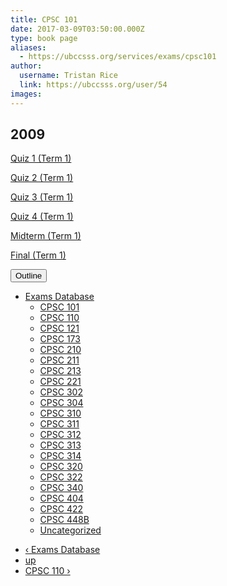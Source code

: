 ```yaml
---
title: CPSC 101 
date: 2017-03-09T03:50:00.000Z
type: book page
aliases:
  - https://ubccsss.org/services/exams/cpsc101
author:
  username: Tristan Rice
  link: https://ubccsss.org/user/54
images:
---
```


<div class="field field-name-body field-type-text-with-summary field-label-hidden"><div class="field-items"><div class="field-item even"><h2>2009</h2>

<p><a href="/files/exams/2009/cs101-2009-t1-quiz1.pdf">Quiz 1 (Term 1)</a></p>

<p><a href="/files/exams/2009/cs101-2009-t1-quiz2.pdf">Quiz 2 (Term 1)</a></p>

<p><a href="/files/exams/2009/cs101-2009-t1-quiz3.pdf">Quiz 3 (Term 1)</a></p>

<p><a href="/files/exams/2009/cs101-2009-t1-quiz4.pdf">Quiz 4 (Term 1)</a></p>

<p><a href="/files/exams/2009/cs101-2009-t1-midterm.pdf">Midterm (Term 1)</a></p>

<p><a href="/files/exams/2009/cs101-2009-t1-final.pdf">Final (Term 1)</a></p>
</div></div></div>  <div id="book-navigation-1440" class="book-navigation">
    <div class="book-toc btn-group pull-right">  <button type="button" class="btn btn-link dropdown-toggle" data-toggle="dropdown"><span class="icon glyphicon glyphicon-list" aria-hidden="true"></span> Outline <span class="caret"></span></button><ul class="dropdown-menu" role="menu"><li class="first last expanded" role="presentation"><a href="/services/exams">Exams Database</a><ul class="dropdown-menu" role="menu"><li class="first leaf active" role="presentation"><a href="/services/exams/cpsc101" class="active">CPSC 101</a></li>
<li class="leaf" role="presentation"><a href="/services/exams/cpsc110">CPSC 110</a></li>
<li class="leaf" role="presentation"><a href="/services/exams/cpsc121">CPSC 121</a></li>
<li class="leaf" role="presentation"><a href="/services/exams/cpsc173">CPSC 173</a></li>
<li class="leaf" role="presentation"><a href="/services/exams/cpsc210">CPSC 210</a></li>
<li class="leaf" role="presentation"><a href="/services/exams/cpsc211">CPSC 211</a></li>
<li class="leaf" role="presentation"><a href="/services/exams/cpsc213">CPSC 213</a></li>
<li class="leaf" role="presentation"><a href="/services/exams/cpsc221">CPSC 221</a></li>
<li class="leaf" role="presentation"><a href="/services/exams/cpsc302">CPSC 302</a></li>
<li class="leaf" role="presentation"><a href="/services/exams/cpsc304">CPSC 304</a></li>
<li class="leaf" role="presentation"><a href="/services/exams/cpsc310">CPSC 310</a></li>
<li class="leaf" role="presentation"><a href="/services/exams/cpsc311">CPSC 311 </a></li>
<li class="leaf" role="presentation"><a href="/services/exams/cpsc312">CPSC 312</a></li>
<li class="leaf" role="presentation"><a href="/services/exams/cpsc313">CPSC 313</a></li>
<li class="leaf" role="presentation"><a href="/services/exams/cpsc314">CPSC 314</a></li>
<li class="leaf" role="presentation"><a href="/services/exams/cpsc320">CPSC 320</a></li>
<li class="leaf" role="presentation"><a href="/services/exams/cpsc322">CPSC 322</a></li>
<li class="leaf" role="presentation"><a href="/services/exams/cpsc340">CPSC 340</a></li>
<li class="leaf" role="presentation"><a href="/services/exams/cpsc404">CPSC 404</a></li>
<li class="leaf" role="presentation"><a href="/services/exams/cpsc422">CPSC 422</a></li>
<li class="leaf" role="presentation"><a href="/services/exams/cpsc448B">CPSC 448B</a></li>
<li class="last leaf" role="presentation"><a href="/node/1455">Uncategorized</a></li>
</ul></li>
</ul></div>
        <ul class="pager clearfix">
              <li class="previous"><a href="/services/exams" class="page-previous" title="Go to previous page">&#x2039; Exams Database</a></li>
                    <li><a href="/services/exams" class="page-up" title="Go to parent page">up</a></li>
                    <li class="next"><a href="/services/exams/cpsc110" class="page-next" title="Go to next page">CPSC 110 &#x203A;</a></li>
          </ul>
    
  </div>
    <footer>
          </footer>